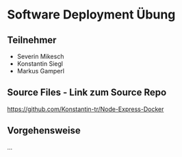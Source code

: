 # Software Deployment Übung
## Teilnehmer
- Severin Mikesch
- Konstantin Siegl
- Markus Gamperl
## Source Files - Link zum Source Repo
https://github.com/Konstantin-tr/Node-Express-Docker
## Vorgehensweise
...
